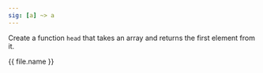 ```yaml
---
sig: [a] ~> a
---
```


Create a function `head` that takes an array and returns the first element from it.

{{ file.name }}

